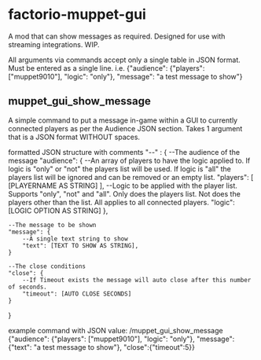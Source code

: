 # factorio-muppet-gui


A mod that can show messages as required. Designed for use with streaming integrations. WIP.

All arguments via commands accept only a single table in JSON format. Must be entered as a single line. i.e. {"audience": {"players": ["muppet9010"], "logic": "only"}, "message": "a test message to show"}

muppet_gui_show_message
----------------
A simple command to put a message in-game within a GUI to currently connected players as per the Audience JSON section. Takes 1 argument that is a JSON format WITHOUT spaces.

formatted JSON structure with comments "--" :
{
    --The audience of the message
    "audience": {
        --An array of players to have the logic applied to. If logic is "only" or "not" the players list will be used. If logic is "all" the players list will be ignored and can be removed or an empty list.
        "players": [
            [PLAYERNAME AS STRING]
        ],
        --Logic to be applied with the player list. Supports "only", "not" and "all". Only does the players list. Not does the players other than the list. All applies to all connected players.
        "logic": [LOGIC OPTION AS STRING]
    },

    --The message to be shown
    "message": {
        --A single text string to show
        "text": [TEXT TO SHOW AS STRING],
    }

    --The close conditions
    "close": {
        --If Timeout exists the message will auto close after this number of seconds.
        "timeout": [AUTO CLOSE SECONDS]
    }
}

example command with JSON value:
/muppet_gui_show_message {"audience": {"players": ["muppet9010"], "logic": "only"}, "message": {"text": "a test message to show"}, "close":{"timeout":5}}